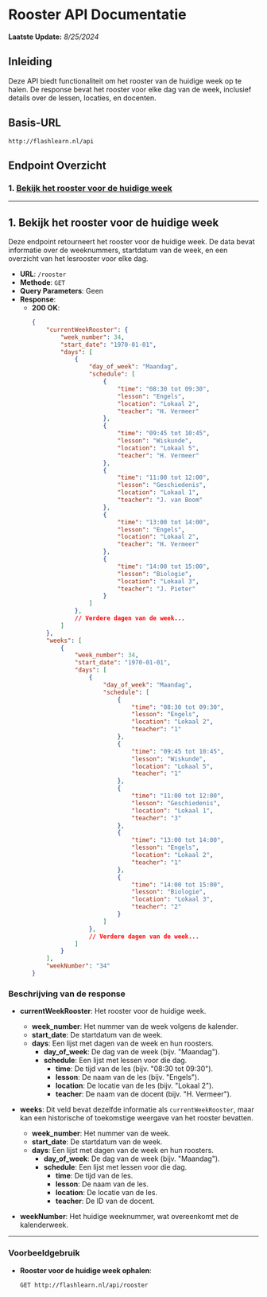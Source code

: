 # Rooster API Documentatie

**Laatste Update:** *8/25/2024*

## Inleiding

Deze API biedt functionaliteit om het rooster van de huidige week op te halen. De response bevat het rooster voor elke dag van de week, inclusief details over de lessen, locaties, en docenten.

## Basis-URL

```plaintext
http://flashlearn.nl/api
```

## Endpoint Overzicht

### 1. [Bekijk het rooster voor de huidige week](#1-bekijk-het-rooster-voor-de-huidige-week)

---

## 1. Bekijk het rooster voor de huidige week

Deze endpoint retourneert het rooster voor de huidige week. De data bevat informatie over de weeknummers, startdatum van de week, en een overzicht van het lesrooster voor elke dag.

- **URL**: `/rooster`
- **Methode**: `GET`
- **Query Parameters**: Geen
- **Response**:
  - **200 OK**:
    ```json
    {
        "currentWeekRooster": {
            "week_number": 34,
            "start_date": "1970-01-01",
            "days": [
                {
                    "day_of_week": "Maandag",
                    "schedule": [
                        {
                            "time": "08:30 tot 09:30",
                            "lesson": "Engels",
                            "location": "Lokaal 2",
                            "teacher": "H. Vermeer"
                        },
                        {
                            "time": "09:45 tot 10:45",
                            "lesson": "Wiskunde",
                            "location": "Lokaal 5",
                            "teacher": "H. Vermeer"
                        },
                        {
                            "time": "11:00 tot 12:00",
                            "lesson": "Geschiedenis",
                            "location": "Lokaal 1",
                            "teacher": "J. van Boom"
                        },
                        {
                            "time": "13:00 tot 14:00",
                            "lesson": "Engels",
                            "location": "Lokaal 2",
                            "teacher": "H. Vermeer"
                        },
                        {
                            "time": "14:00 tot 15:00",
                            "lesson": "Biologie",
                            "location": "Lokaal 3",
                            "teacher": "J. Pieter"
                        }
                    ]
                },
                // Verdere dagen van de week...
            ]
        },
        "weeks": [
            {
                "week_number": 34,
                "start_date": "1970-01-01",
                "days": [
                    {
                        "day_of_week": "Maandag",
                        "schedule": [
                            {
                                "time": "08:30 tot 09:30",
                                "lesson": "Engels",
                                "location": "Lokaal 2",
                                "teacher": "1"
                            },
                            {
                                "time": "09:45 tot 10:45",
                                "lesson": "Wiskunde",
                                "location": "Lokaal 5",
                                "teacher": "1"
                            },
                            {
                                "time": "11:00 tot 12:00",
                                "lesson": "Geschiedenis",
                                "location": "Lokaal 1",
                                "teacher": "3"
                            },
                            {
                                "time": "13:00 tot 14:00",
                                "lesson": "Engels",
                                "location": "Lokaal 2",
                                "teacher": "1"
                            },
                            {
                                "time": "14:00 tot 15:00",
                                "lesson": "Biologie",
                                "location": "Lokaal 3",
                                "teacher": "2"
                            }
                        ]
                    },
                    // Verdere dagen van de week...
                ]
            }
        ],
        "weekNumber": "34"
    }
    ```

### Beschrijving van de response

- **currentWeekRooster**: Het rooster voor de huidige week.
  - **week_number**: Het nummer van de week volgens de kalender.
  - **start_date**: De startdatum van de week.
  - **days**: Een lijst met dagen van de week en hun roosters.
    - **day_of_week**: De dag van de week (bijv. "Maandag").
    - **schedule**: Een lijst met lessen voor die dag.
      - **time**: De tijd van de les (bijv. "08:30 tot 09:30").
      - **lesson**: De naam van de les (bijv. "Engels").
      - **location**: De locatie van de les (bijv. "Lokaal 2").
      - **teacher**: De naam van de docent (bijv. "H. Vermeer").

- **weeks**: Dit veld bevat dezelfde informatie als `currentWeekRooster`, maar kan een historische of toekomstige weergave van het rooster bevatten.
  - **week_number**: Het nummer van de week.
  - **start_date**: De startdatum van de week.
  - **days**: Een lijst met dagen van de week en hun roosters.
    - **day_of_week**: De dag van de week (bijv. "Maandag").
    - **schedule**: Een lijst met lessen voor die dag.
      - **time**: De tijd van de les.
      - **lesson**: De naam van de les.
      - **location**: De locatie van de les.
      - **teacher**: De ID van de docent.

- **weekNumber**: Het huidige weeknummer, wat overeenkomt met de kalenderweek.

---

### Voorbeeldgebruik

- **Rooster voor de huidige week ophalen**:
  ```http
  GET http://flashlearn.nl/api/rooster
  ```
